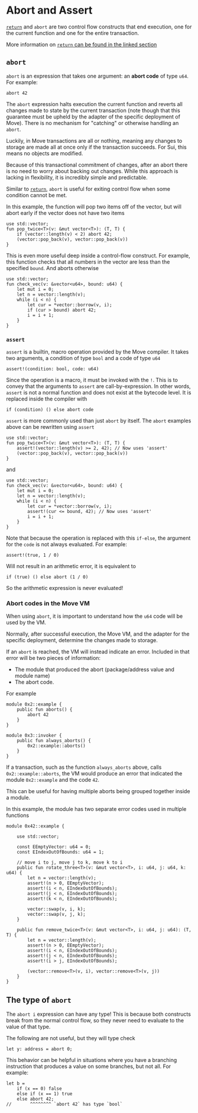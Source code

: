 # Abort and Assert

[`return`](./functions.md) and `abort` are two control flow constructs that end execution, one for
the current function and one for the entire transaction.

More information on [`return` can be found in the linked section](./functions.md#return-expression)

## `abort`

`abort` is an expression that takes one argument: an **abort code** of type `u64`. For example:

```move
abort 42
```

The `abort` expression halts execution the current function and reverts all changes made to state by
the current transaction (note though that this guarantee must be upheld by the adapter of the
specific deployment of Move). There is no mechanism for "catching" or otherwise handling an `abort`.

Luckily, in Move transactions are all or nothing, meaning any changes to storage are made all at
once only if the transaction succeeds. For Sui, this means no objects are modified.

Because of this transactional commitment of changes, after an abort there is no need to worry about
backing out changes. While this approach is lacking in flexibility, it is incredibly simple and
predictable.

Similar to [`return`](./functions.md), `abort` is useful for exiting control flow when some
condition cannot be met.

In this example, the function will pop two items off of the vector, but will abort early if the
vector does not have two items

```move=
use std::vector;
fun pop_twice<T>(v: &mut vector<T>): (T, T) {
    if (vector::length(v) < 2) abort 42;
    (vector::pop_back(v), vector::pop_back(v))
}
```

This is even more useful deep inside a control-flow construct. For example, this function checks
that all numbers in the vector are less than the specified `bound`. And aborts otherwise

```move=
use std::vector;
fun check_vec(v: &vector<u64>, bound: u64) {
    let mut i = 0;
    let n = vector::length(v);
    while (i < n) {
        let cur = *vector::borrow(v, i);
        if (cur > bound) abort 42;
        i = i + 1;
    }
}
```

### `assert`

`assert` is a builtin, macro operation provided by the Move compiler. It takes two arguments, a
condition of type `bool` and a code of type `u64`

```move
assert!(condition: bool, code: u64)
```

Since the operation is a macro, it must be invoked with the `!`. This is to convey that the
arguments to `assert` are call-by-expression. In other words, `assert` is not a normal function and
does not exist at the bytecode level. It is replaced inside the compiler with

```move
if (condition) () else abort code
```

`assert` is more commonly used than just `abort` by itself. The `abort` examples above can be
rewritten using `assert`

```move=
use std::vector;
fun pop_twice<T>(v: &mut vector<T>): (T, T) {
    assert!(vector::length(v) >= 2, 42); // Now uses 'assert'
    (vector::pop_back(v), vector::pop_back(v))
}
```

and

```move=
use std::vector;
fun check_vec(v: &vector<u64>, bound: u64) {
    let mut i = 0;
    let n = vector::length(v);
    while (i < n) {
        let cur = *vector::borrow(v, i);
        assert!(cur <= bound, 42); // Now uses 'assert'
        i = i + 1;
    }
}
```

Note that because the operation is replaced with this `if-else`, the argument for the `code` is not
always evaluated. For example:

```move
assert!(true, 1 / 0)
```

Will not result in an arithmetic error, it is equivalent to

```move
if (true) () else abort (1 / 0)
```

So the arithmetic expression is never evaluated!

### Abort codes in the Move VM

When using `abort`, it is important to understand how the `u64` code will be used by the VM.

Normally, after successful execution, the Move VM, and the adapter for the specific deployment,
determine the changes made to storage.

If an `abort` is reached, the VM will instead indicate an error. Included in that error will be two
pieces of information:

- The module that produced the abort (package/address value and module name)
- The abort code.

For example

```move=
module 0x2::example {
    public fun aborts() {
        abort 42
    }
}

module 0x3::invoker {
    public fun always_aborts() {
        0x2::example::aborts()
    }
}
```

If a transaction, such as the function `always_aborts` above, calls `0x2::example::aborts`, the VM
would produce an error that indicated the module `0x2::example` and the code `42`.

This can be useful for having multiple aborts being grouped together inside a module.

In this example, the module has two separate error codes used in multiple functions

```move=
module 0x42::example {

    use std::vector;

    const EEmptyVector: u64 = 0;
    const EIndexOutOfBounds: u64 = 1;

    // move i to j, move j to k, move k to i
    public fun rotate_three<T>(v: &mut vector<T>, i: u64, j: u64, k: u64) {
        let n = vector::length(v);
        assert!(n > 0, EEmptyVector);
        assert!(i < n, EIndexOutOfBounds);
        assert!(j < n, EIndexOutOfBounds);
        assert!(k < n, EIndexOutOfBounds);

        vector::swap(v, i, k);
        vector::swap(v, j, k);
    }

    public fun remove_twice<T>(v: &mut vector<T>, i: u64, j: u64): (T, T) {
        let n = vector::length(v);
        assert!(n > 0, EEmptyVector);
        assert!(i < n, EIndexOutOfBounds);
        assert!(j < n, EIndexOutOfBounds);
        assert!(i > j, EIndexOutOfBounds);

        (vector::remove<T>(v, i), vector::remove<T>(v, j))
    }
}
```

## The type of `abort`

The `abort i` expression can have any type! This is because both constructs break from the normal
control flow, so they never need to evaluate to the value of that type.

The following are not useful, but they will type check

```move
let y: address = abort 0;
```

This behavior can be helpful in situations where you have a branching instruction that produces a
value on some branches, but not all. For example:

```move
let b =
    if (x == 0) false
    else if (x == 1) true
    else abort 42;
//       ^^^^^^^^ `abort 42` has type `bool`
```
